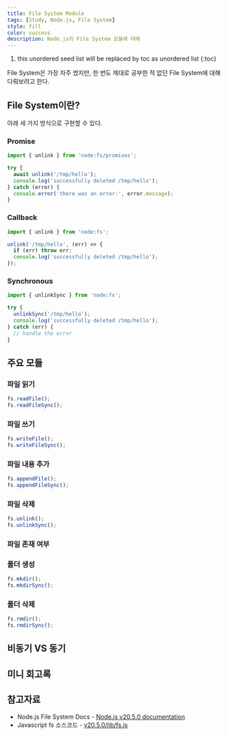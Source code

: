 ```yaml
---
title: File System Module
tags: [Study, Node.js, File System]
style: fill
color: success
description: Node.js의 File System 모듈에 대해
---
```


1. this unordered seed list will be replaced by toc as unordered list
{:toc}

File System은 가장 자주 썼지만, 한 번도 제대로 공부한 적 없던 File System에 대해 다뤄보려고 한다.

## File System이란?

아래 세 가지 방식으로 구현할 수 있다.
### Promise
```javascript
import { unlink } from 'node:fs/promises';

try {
  await unlink('/tmp/hello');
  console.log('successfully deleted /tmp/hello');
} catch (error) {
  console.error('there was an error:', error.message);
}
```

### Callback
```javascript
import { unlink } from 'node:fs';

unlink('/tmp/hello', (err) => {
  if (err) throw err;
  console.log('successfully deleted /tmp/hello');
});
```

### Synchronous
```javascript
import { unlinkSync } from 'node:fs';

try {
  unlinkSync('/tmp/hello');
  console.log('successfully deleted /tmp/hello');
} catch (err) {
  // handle the error
}
```

## 주요 모듈

### 파일 읽기
```javascript
fs.readFile();
fs.readFileSync();
```

### 파일 쓰기
```javascript
fs.writeFile();
fs.writeFileSync();
```

### 파일 내용 추가
```javascript
fs.appendFile();
fs.appendFileSync();
```

### 파일 삭제
```javascript
fs.unlink();
fs.unlinkSync();
```

### 파일 존재 여부

### 폴더 생성
```javascript
fs.mkdir();
fs.mkdirSync();
```

### 폴더 삭제
```javascript
fs.rmdir();
fs.rmdirSync();
```

## 비동기 VS 동기

## 미니 회고록

## 참고자료
- Node.js File System Docs - [Node.js v20.5.0 documentation](https://nodejs.org/api/fs.html)
- Javascript fs 소스코드 - [v20.5.0/lib/fs.js](https://github.com/nodejs/node/blob/v20.5.0/lib/fs.js#L224)